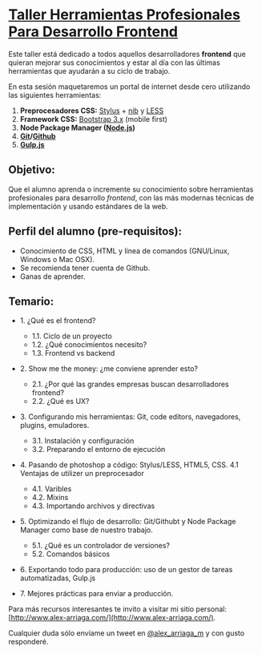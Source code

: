 # [Taller Herramientas Profesionales Para Desarrollo Frontend](https://github.com/alex-arriaga/fcc-buap-taller-frontend)
Este taller está dedicado a todos aquellos desarrolladores **frontend** que quieran mejorar sus conocimientos y estar al día con las últimas herramientas que ayudarán a su ciclo de trabajo.

En esta sesión maquetaremos un portal de internet desde cero utilizando las siguientes herramientas:

1. **Preprocesadores CSS:** [Stylus](http://learnboost.github.io/stylus/) + [nib](http://visionmedia.github.io/nib/) y [LESS](http://lesscss.org/)
2. **Framework CSS:** [Bootstrap 3.x](http://getbootstrap.com/) (mobile first)
3. **Node Package Manager ([Node.js](http://nodejs.org/))**
4. **[Git](http://git-scm.com/)/[Github](https://github.com/)**
5. [**Gulp.js**](http://gulpjs.com/)

## Objetivo:

Que el alumno aprenda o incremente su conocimiento sobre herramientas profesionales para desarrollo *frontend*, con las más modernas técnicas de implementación y usando estándares de la web.

## Perfil del alumno (pre-requisitos):
- Conocimiento de CSS, HTML y línea de comandos (GNU/Linux, Windows o Mac OSX).
- Se recomienda tener cuenta de Github.
- Ganas de aprender.


## Temario:

* 1\. ¿Qué es el frontend?
    * 1.1\. Ciclo de un proyecto
    * 1.2\. ¿Qué conocimientos necesito?
    * 1.3\. Frontend vs backend


* 2\. Show me the money: ¿me conviene aprender esto?
    * 2.1\. ¿Por qué las grandes empresas buscan desarrolladores frontend?
    * 2.2\. ¿Qué es UX?


* 3\. Configurando mis herramientas: Git, code editors, navegadores, plugins, emuladores.
    * 3.1\. Instalación y configuración
    * 3.2\. Preparando el entorno de ejecución


* 4\. Pasando de photoshop a código: Stylus/LESS, HTML5, CSS. 4.1 Ventajas de utilizer un preprocesador
    * 4.1\. Varibles
    * 4.2\. Mixins
    * 4.3\. Importando archivos y directivas


* 5\. Optimizando el flujo de desarrollo: Git/Githubt y Node Package Manager como base de nuestro trabajo.
    * 5.1\. ¿Qué es un controlador de versiones?
    * 5.2\. Comandos básicos


* 6\. Exportando todo para producción: uso de un gestor de tareas automatizadas, Gulp.js
* 7\. Mejores prácticas para enviar a producción.

Para más recursos interesantes te invito a visitar mi sitio personal: [http://www.alex-arriaga.com/](http://www.alex-arriaga.com/).

Cualquier duda sólo envíame un tweet en [@alex_arriaga_m](https://twitter.com/alex_arriaga_m) y con gusto responderé.